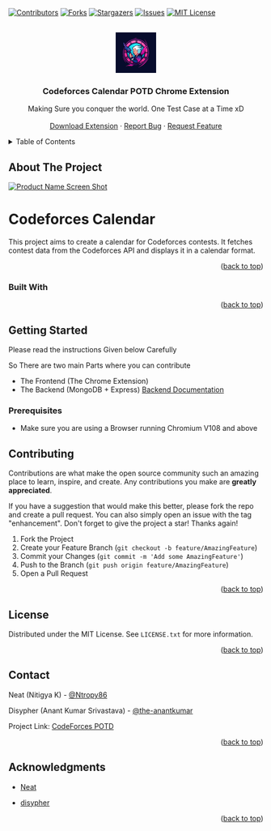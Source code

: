 <div id="top"></div>

[![Contributors][contributors-shield]][contributors-url]
[![Forks][forks-shield]][forks-url]
[![Stargazers][stars-shield]][stars-url]
[![Issues][issues-shield]][issues-url]
[![MIT License][license-shield]][license-url]

<!-- PROJECT LOGO -->
<br />
<div align="center">
  <a href="https://github.com/Ntropy86/Codeforces-Calendar">
    <img src="./icon.png" alt="Logo" width="80" height="80">
  </a>

<h3 align="center">Codeforces Calendar POTD Chrome Extension</h3>

  <p align="center">
    Making Sure you conquer the world. One Test Case at a Time xD
    <br />
    <br />
    <a href="https://chromewebstore.google.com/detail/codeforces-potd/kdpcekneldcnkajbmabmfgdpcdjdmcfdr">Download Extension</a>
    ·
    <a href="https://github.com/Ntropy86/Codeforces-Calendar/issues">Report Bug</a>
    ·
    <a href="https://github.com/Ntropy86/Codeforces-Calendar/issues">Request Feature</a>
  </p>
</div>

<!-- TABLE OF CONTENTS -->
<details>
  <summary>Table of Contents</summary>
  <ol>
    <li>
      <a href="#about-the-project">About The Project</a>
      <ul>
        <li><a href="#built-with">Built With</a></li>
      </ul>
    </li>
    <li>
      <a href="#getting-started">Getting Started</a>
      <ul>
        <li><a href="#prerequisites">Prerequisites</a></li>
        <li><a href="#installation">Installation</a></li>
      </ul>
    </li>
    <li><a href="#usage">Usage</a></li>
    <li><a href="#roadmap">Roadmap</a></li>
    <li><a href="#contributing">Contributing</a></li>
    <li><a href="#license">License</a></li>
    <li><a href="#contact">Contact</a></li>
    <li><a href="#acknowledgments">Acknowledgments</a></li>
  </ol>
</details>

<!-- ABOUT THE PROJECT -->

## About The Project

[![Product Name Screen Shot][product-screenshot]](https://example.com)

# Codeforces Calendar

This project aims to create a calendar for Codeforces contests. It fetches contest data from the Codeforces API and displays it in a calendar format.

<p align="right">(<a href="#top">back to top</a>)</p>

### Built With

<!--
-   [Next.js](https://nextjs.org/)
-   [React.js](https://reactjs.org/)
-   [Vue.js](https://vuejs.org/)
-   [Angular](https://angular.io/)
-   [Svelte](https://svelte.dev/)
-   [Laravel](https://laravel.com)
-   [Bootstrap](https://getbootstrap.com)
-   [JQuery](https://jquery.com) -->

<p align="right">(<a href="#top">back to top</a>)</p>

<!-- GETTING STARTED -->

## Getting Started

Please read the instructions Given below Carefully 

So There are two main Parts where you can contribute
- The Frontend (The Chrome Extension)
- The Backend (MongoDB + Express) [Backend Documentation](./Dev.md)

### Prerequisites

- Make sure you are using a Browser running Chromium V108 and above



<!-- CONTRIBUTING -->

## Contributing

Contributions are what make the open source community such an amazing place to learn, inspire, and create. Any contributions you make are **greatly appreciated**.

If you have a suggestion that would make this better, please fork the repo and create a pull request. You can also simply open an issue with the tag "enhancement".
Don't forget to give the project a star! Thanks again!

1. Fork the Project
2. Create your Feature Branch (`git checkout -b feature/AmazingFeature`)
3. Commit your Changes (`git commit -m 'Add some AmazingFeature'`)
4. Push to the Branch (`git push origin feature/AmazingFeature`)
5. Open a Pull Request

<p align="right">(<a href="#top">back to top</a>)</p>

<!-- LICENSE -->

## License

Distributed under the MIT License. See `LICENSE.txt` for more information.

<p align="right">(<a href="#top">back to top</a>)</p>

<!-- CONTACT -->

## Contact

Neat (Nitigya K) - [@Ntropy86](https://twitter.com/Ntropy86) 


Disypher (Anant Kumar Srivastava) - [@the-anantkumar](https://www.linkedin.com/in/anant-kumar-srivastava-65223a5b/)


Project Link: [CodeForces POTD](https://github.com/Ntropy86/Codeforces-Calendar)

<p align="right">(<a href="#top">back to top</a>)</p>

<!-- ACKNOWLEDGMENTS -->

## Acknowledgments

-   [Neat](https://github.com/Ntropy86)

-   [disypher](https://github.com/the-anantkumar)

<p align="right">(<a href="#top">back to top</a>)</p>

<!-- MARKDOWN LINKS & IMAGES -->

[contributors-shield]: https://img.shields.io/github/contributors/Ntropy86/CF.svg?style=for-the-badge
[contributors-url]: https://github.com/Ntropy86/CF/graphs/contributors
[forks-shield]: https://img.shields.io/github/forks/Ntropy86/CF.svg?style=for-the-badge
[forks-url]: https://github.com/Ntropy86/CF/network/members
[stars-shield]: https://img.shields.io/github/stars/Ntropy86/CF.svg?style=for-the-badge
[stars-url]: https://github.com/Ntropy86/CF/stargazers
[issues-shield]: https://img.shields.io/github/issues/Ntropy86/CF.svg?style=for-the-badge
[issues-url]: https://github.com/Ntropy86/CF/issues
[license-shield]: https://img.shields.io/github/license/Ntropy86/CF.svg?style=for-the-badge
[license-url]: https://github.com/Ntropy86/CF/blob/master/LICENSE.txt
[linkedin-shield]: https://img.shields.io/badge/-LinkedIn-black.svg?style=for-the-badge&logo=linkedin&colorB=555
[linkedin-url]: https://linkedin.com/in/nitigyak
[product-screenshot]: images/screenshot.png
